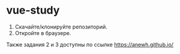 # vue-study

1. Скачайте/клонируйте репозиторий. 
2. Откройте в браузере.

Также задания 2 и 3 доступны по ссылке https://anewh.github.io/
